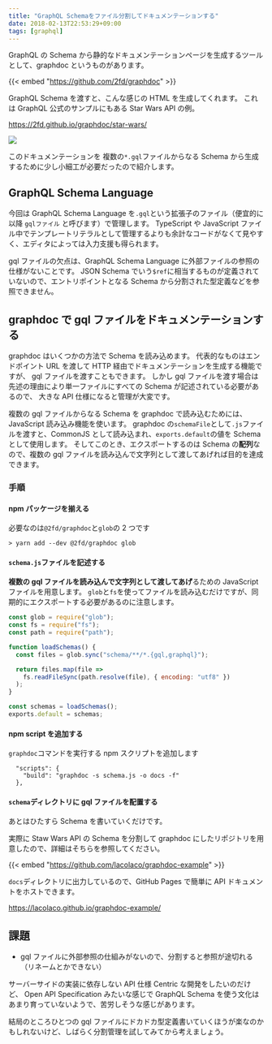 ```yaml
---
title: "GraphQL Schemaをファイル分割してドキュメンテーションする"
date: 2018-02-13T22:53:29+09:00
tags: [graphql]
---
```


GraphQL の Schema から静的なドキュメンテーションページを生成するツールとして、graphdoc というものがあります。

{{< embed "https://github.com/2fd/graphdoc" >}}

GraphQL Schema を渡すと、こんな感じの HTML を生成してくれます。
これは GraphQL 公式のサンプルにもある Star Wars API の例。

https://2fd.github.io/graphdoc/star-wars/

![](https://cdn-ak.f.st-hatena.com/images/fotolife/l/lacolaco/20180213/20180213222120.png)

このドキュメンテーションを 複数の`*.gql`ファイルからなる Schema から生成するために少し小細工が必要だったので紹介します。

## GraphQL Schema Language

今回は GraphQL Schema Language を`.gql`という拡張子のファイル（便宜的に以降 `gqlファイル` と呼びます）で管理します。
TypeScript や JavaScript ファイル中でテンプレートリテラルとして管理するよりも余計なコードがなくて見やすく、エディタによっては入力支援も得られます。

gql ファイルの欠点は、GraphQL Schema Language に外部ファイルの参照の仕様がないことです。
JSON Schema でいう`$ref`に相当するものが定義されていないので、エントリポイントとなる Schema から分割された型定義などを参照できません。

## graphdoc で gql ファイルをドキュメンテーションする

graphdoc はいくつかの方法で Schema を読み込めます。
代表的なものはエンドポイント URL を渡して HTTP 経由でドキュメンテーションを生成する機能ですが、
gql ファイルを渡すこともできます。
しかし gql ファイルを渡す場合は先述の理由により単一ファイルにすべての Schema が記述されている必要があるので、
大きな API 仕様になると管理が大変です。

複数の gql ファイルからなる Schema を graphdoc で読み込むためには、JavaScript 読み込み機能を使います。
graphdoc の`schemaFile`として`.js`ファイルを渡すと、CommonJS として読み込まれ、`exports.default`の値を Schema として使用します。
そしてこのとき、エクスポートするのは Schema の**配列**なので、複数の gql ファイルを読み込んで文字列として渡してあげれば目的を達成できます。

### 手順

#### npm パッケージを揃える

必要なのは`@2fd/graphdoc`と`glob`の 2 つです

```
> yarn add --dev @2fd/graphdoc glob
```

#### `schema.js`ファイルを記述する

**複数の gql ファイルを読み込んで文字列として渡してあげ**るための JavaScript ファイルを用意します。
`glob`と`fs`を使ってファイルを読み込むだけですが、同期的にエクスポートする必要があるのに注意します。

```js
const glob = require("glob");
const fs = require("fs");
const path = require("path");

function loadSchemas() {
  const files = glob.sync("schema/**/*.{gql,graphql}");

  return files.map(file =>
    fs.readFileSync(path.resolve(file), { encoding: "utf8" })
  );
}

const schemas = loadSchemas();
exports.default = schemas;
```

#### npm script を追加する

`graphdoc`コマンドを実行する npm スクリプトを追加します

```
  "scripts": {
    "build": "graphdoc -s schema.js -o docs -f"
  },
```

#### `schema`ディレクトリに gql ファイルを配置する

あとはひたすら Schema を書いていくだけです。

実際に Staw Wars API の Schema を分割して graphdoc にしたリポジトリを用意したので、詳細はそちらを参照してください。

{{< embed "https://github.com/lacolaco/graphdoc-example" >}}

`docs`ディレクトリに出力しているので、GitHub Pages で簡単に API ドキュメントをホストできます。

https://lacolaco.github.io/graphdoc-example/

## 課題

- gql ファイルに外部参照の仕組みがないので、分割すると参照が途切れる（リネームとかできない）

サーバーサイドの実装に依存しない API 仕様 Centric な開発をしたいのだけど、
Open API Specification みたいな感じで GraphQL Schema を使う文化はあまり育っていないようで、苦労しそうな感じがあります。

結局のところひとつの gql ファイルにドカドカ型定義書いていくほうが楽なのかもしれないけど、しばらく分割管理を試してみてから考えましょう。
